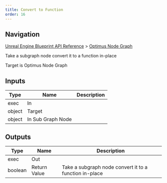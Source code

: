 ```yaml
---
title: Convert to Function
order: 16
---
```

## Navigation

[Unreal Engine Blueprint API Reference](https://dev.epicgames.com/documentation/en-us/unreal-engine/BlueprintAPI) > [Optimus Node Graph](https://dev.epicgames.com/documentation/en-us/unreal-engine/BlueprintAPI/OptimusNodeGraph)

Take a subgraph node convert it to a function in-place

Target is Optimus Node Graph

## Inputs

| Type | Name | Description |
| --- | --- | --- |
| exec | In |  |
| object | Target |  |
| object | In Sub Graph Node |  |

## Outputs

| Type | Name | Description |
| --- | --- | --- |
| exec | Out |  |
| boolean | Return Value | Take a subgraph node convert it to a function in-place |
